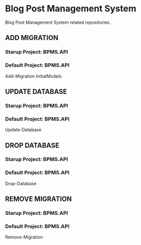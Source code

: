 ﻿# Blog Post Management System
Blog Post Management System related repositories.

## ADD MIGRATION
### Starup Project: BPMS.API
### Default Project: BPMS.API

Add-Migration InitialModels

## UPDATE DATABASE
### Starup Project: BPMS.API
### Default Project: BPMS.API

Update-Database 

## DROP DATABASE
### Starup Project: BPMS.API
### Default Project: BPMS.API

Drop-Database

## REMOVE MIGRATION
### Starup Project: BPMS.API
### Default Project: BPMS.API

Remove-Migration